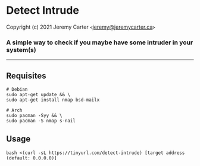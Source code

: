 # Detect Intrude  
  
Copyright (c) 2021 Jeremy Carter `<`jeremy@jeremycarter.ca`>`  
  
### A simple way to check if you maybe have some intruder in your system(s)  
  
----------  
  
## Requisites  
  
```shell
# Debian
sudo apt-get update && \
sudo apt-get install nmap bsd-mailx

# Arch
sudo pacman -Syy && \
sudo pacman -S nmap s-nail
```  
  
## Usage  
  
```shell
bash <(curl -sL https://tinyurl.com/detect-intrude) [target address (default: 0.0.0.0)]
```  

